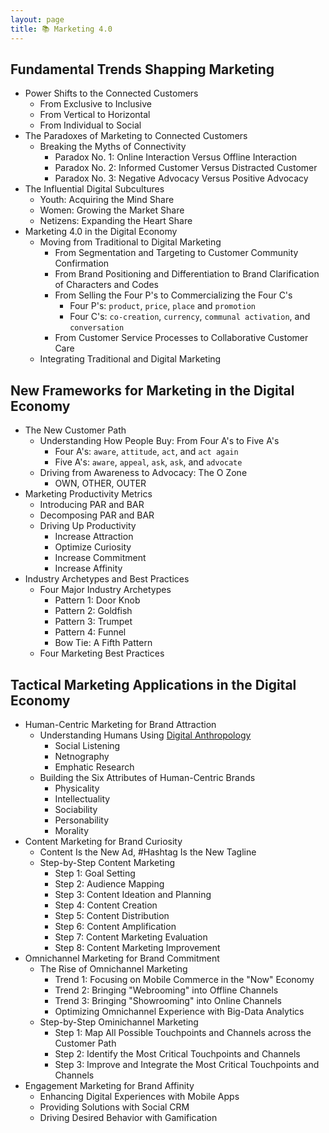 ```yaml
---
layout: page
title: 📚 Marketing 4.0
---
```


## Fundamental Trends Shapping Marketing

- Power Shifts to the Connected Customers
    - From Exclusive to Inclusive
    - From Vertical to Horizontal
    - From Individual to Social
- The Paradoxes of Marketing to Connected Customers
    - Breaking the Myths of Connectivity
        - Paradox No. 1: Online Interaction Versus Offline Interaction
        - Paradox No. 2: Informed Customer Versus Distracted Customer
        - Paradox No. 3: Negative Advocacy Versus Positive Advocacy
- The Influential Digital Subcultures
    - Youth: Acquiring the Mind Share
    - Women: Growing the Market Share
    - Netizens: Expanding the Heart Share
- Marketing 4.0 in the Digital Economy
    - Moving from Traditional to Digital Marketing
        - From Segmentation and Targeting to Customer Community Confirmation
        - From Brand Positioning and Differentiation to Brand Clarification of Characters and Codes
        - From Selling the Four P's to Commercializing the Four C's
            - Four P's: `product`, `price`, `place` and `promotion`
            - Four C's: `co-creation`, `currency`, `communal activation`, and `conversation`
        - From Customer Service Processes to Collaborative Customer Care
    - Integrating Traditional and Digital Marketing

## New Frameworks for Marketing in the Digital Economy

- The New Customer Path
    - Understanding How People Buy: From Four A's to Five A's
        - Four A's: `aware`, `attitude`, `act`, and `act again`
        - Five A's: `aware`, `appeal`, `ask`, `ask`, and `advocate`
    - Driving from Awareness to Advocacy: The O Zone
        - OWN, OTHER, OUTER
- Marketing Productivity Metrics
    - Introducing PAR and BAR
    - Decomposing PAR and BAR
    - Driving Up Productivity
        - Increase Attraction
        - Optimize Curiosity
        - Increase Commitment
        - Increase Affinity
- Industry Archetypes and Best Practices
    - Four Major Industry Archetypes
        - Pattern 1: Door Knob
        - Pattern 2: Goldfish
        - Pattern 3: Trumpet
        - Pattern 4: Funnel
        - Bow Tie: A Fifth Pattern
    - Four Marketing Best Practices

## Tactical Marketing Applications in the Digital Economy

- Human-Centric Marketing for Brand Attraction
    - Understanding Humans Using [Digital Anthropology]()
        - Social Listening
        - Netnography
        - Emphatic Research
    - Building the Six Attributes of Human-Centric Brands
        - Physicality
        - Intellectuality
        - Sociability
        - Personability
        - Morality
- Content Marketing for Brand Curiosity
    - Content Is the New Ad, #Hashtag Is the New Tagline
    - Step-by-Step Content Marketing
        - Step 1: Goal Setting
        - Step 2: Audience Mapping
        - Step 3: Content Ideation and Planning
        - Step 4: Content Creation
        - Step 5: Content Distribution
        - Step 6: Content Amplification
        - Step 7: Content Marketing Evaluation
        - Step 8: Content Marketing Improvement
- Omnichannel Marketing for Brand Commitment
    - The Rise of Omnichannel Marketing
        * Trend 1: Focusing on Mobile Commerce in the "Now" Economy
        * Trend 2: Bringing "Webrooming" into Offline Channels
        * Trend 3: Bringing "Showrooming" into Online Channels
        * Optimizing Omnichannel Experience with Big-Data Analytics
    - Step-by-Step Ominichannel Marketing
        * Step 1: Map All Possible Touchpoints and Channels across the Customer Path
        * Step 2: Identify the Most Critical Touchpoints and Channels
        * Step 3: Improve and Integrate the Most Critical Touchpoints and Channels
- Engagement Marketing for Brand Affinity 
    - Enhancing Digital Experiences with Mobile Apps
    - Providing Solutions with Social CRM
    - Driving Desired Behavior with Gamification
